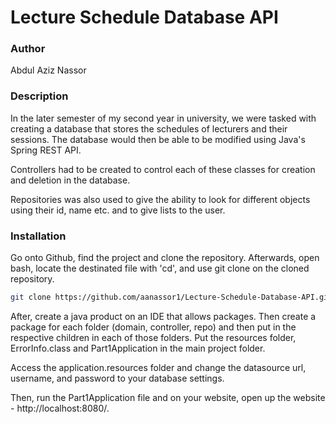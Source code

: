 # Lecture Schedule Database API

### Author
Abdul Aziz Nassor

### Description

In the later semester of my second year in university, we were tasked with creating a database that stores the schedules of lecturers and their sessions. The database would then be able to be modified using Java's Spring REST API.

Controllers had to be created to control each of these classes for creation and deletion in the database.

Repositories was also used to give the ability to look for different objects using their id, name etc. and to give lists to the user.

### Installation

Go onto Github, find the project and clone the repository.
Afterwards, open bash, locate the destinated file with 'cd', and use git clone on the cloned repository.

```bash
git clone https://github.com/aanassor1/Lecture-Schedule-Database-API.git
```

After, create a java product on an IDE that allows packages. Then create a package for each folder (domain, controller, repo) and then put in the respective children in each of those folders. Put the resources folder, ErrorInfo.class and Part1Application in the main project folder.

Access the application.resources folder and change the datasource url, username, and password to your database settings.

Then, run the Part1Application file and on your website, open up the website - http://localhost:8080/.
